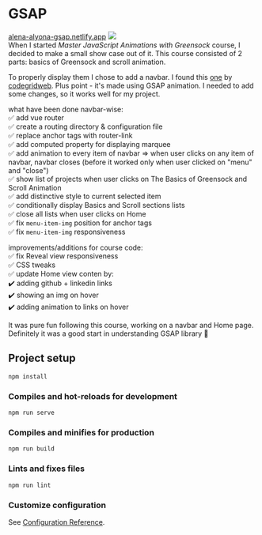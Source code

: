 # GSAP

[alena-alyona-gsap.netlify.app](https://alena-alyona-gsap.netlify.app/)
![](./src/assets/readme/fullscreen.gif)<br/>
When I started <em>Master JavaScript Animations with Greensock</em> course, I decided to make a small show case out of it. This course consisted of 2 parts: basics of Greensock and scroll animation.<br/>

To properly display them I chose to add a navbar. I found this [one](https://github.com/codegridweb/fullscreen-overlay-responsive-navigation-menu-css-marquee-animation) by [codegridweb](https://github.com/codegridweb). Plus point - it's made using GSAP animation.
I needed to add some changes, so it works well for my project.

what have been done navbar-wise:<br/>
:white_check_mark: add vue router<br/>
:white_check_mark: create a routing directory & configuration file<br/>
:white_check_mark: replace anchor tags with router-link<br/>
:white_check_mark: add computed property for displaying marquee<br/>
:white_check_mark: add animation to every item of navbar => when user clicks on any item of navbar, navbar closes (before it worked only when user clicked on "menu" and "close")<br/>
:white_check_mark: show list of projects when user clicks on The Basics of Greensock and Scroll Animation<br/>
:white_check_mark: add distinctive style to current selected item<br/>
:white_check_mark: conditionally display Basics and Scroll sections lists<br/>
:white_check_mark: close all lists when user clicks on Home<br/>
:white_check_mark: fix `menu-item-img` position for anchor tags<br/>
:white_check_mark: fix `menu-item-img` responsiveness<br/>

improvements/additions for course code:<br/>
:white_check_mark: fix Reveal view responsiveness<br/>
:white_check_mark: CSS tweaks<br/>
:white_check_mark: update Home view conten by:<br/>
:heavy_check_mark: adding github + linkedin links<br/>
:heavy_check_mark: showing an img on hover<br/>
:heavy_check_mark: adding animation to links on hover<br/>

It was pure fun following this course, working on a navbar and Home page. Definitely it was a good start in understanding GSAP library :rocket:

## Project setup

```
npm install
```

### Compiles and hot-reloads for development

```
npm run serve
```

### Compiles and minifies for production

```
npm run build
```

### Lints and fixes files

```
npm run lint
```

### Customize configuration

See [Configuration Reference](https://cli.vuejs.org/config/).
